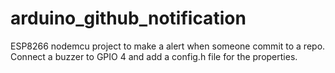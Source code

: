 # arduino_github_notification

ESP8266 nodemcu project to make a alert when someone commit to a repo.
Connect a buzzer to GPIO 4 and add a config.h file for the properties.
